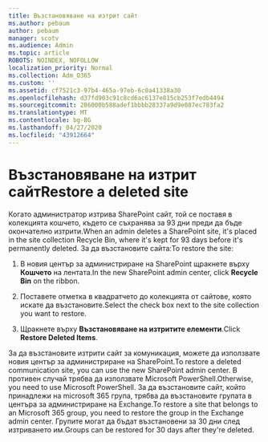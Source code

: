 ```yaml
---
title: Възстановяване на изтрит сайт
ms.author: pebaum
author: pebaum
manager: scotv
ms.audience: Admin
ms.topic: article
ROBOTS: NOINDEX, NOFOLLOW
localization_priority: Normal
ms.collection: Adm_O365
ms.custom: ''
ms.assetid: cf7521c3-97b4-465a-97eb-6c0a41338a30
ms.openlocfilehash: d37fd903c91c8cd6ac6137e815cb253f7edb4494
ms.sourcegitcommit: 286000b588adef1bbbb28337a9d9e087ec783fa2
ms.translationtype: MT
ms.contentlocale: bg-BG
ms.lasthandoff: 04/27/2020
ms.locfileid: "43912664"
---
```

# <a name="restore-a-deleted-site"></a><span data-ttu-id="ab6f0-102">Възстановяване на изтрит сайт</span><span class="sxs-lookup"><span data-stu-id="ab6f0-102">Restore a deleted site</span></span>

<span data-ttu-id="ab6f0-103">Когато администратор изтрива SharePoint сайт, той се поставя в колекцията кошчето, където се съхранява за 93 дни преди да бъде окончателно изтрити.</span><span class="sxs-lookup"><span data-stu-id="ab6f0-103">When an admin deletes a SharePoint site, it's placed in the site collection Recycle Bin, where it's kept for 93 days before it's permanently deleted.</span></span> <span data-ttu-id="ab6f0-104">За да възстановите сайта:</span><span class="sxs-lookup"><span data-stu-id="ab6f0-104">To restore the site:</span></span>
  
1. <span data-ttu-id="ab6f0-105">В новия център за администриране на SharePoint щракнете върху **Кошчето** на лентата.</span><span class="sxs-lookup"><span data-stu-id="ab6f0-105">In the new SharePoint admin center, click **Recycle Bin** on the ribbon.</span></span> 
    
2. <span data-ttu-id="ab6f0-106">Поставете отметка в квадратчето до колекцията от сайтове, която искате да възстановите.</span><span class="sxs-lookup"><span data-stu-id="ab6f0-106">Select the check box next to the site collection you want to restore.</span></span>
    
3. <span data-ttu-id="ab6f0-107">Щракнете върху **Възстановяване на изтритите елементи**.</span><span class="sxs-lookup"><span data-stu-id="ab6f0-107">Click **Restore Deleted Items**.</span></span>
    
<span data-ttu-id="ab6f0-108">За да възстановите изтрити сайт за комуникация, можете да използвате новия център за администриране на SharePoint.</span><span class="sxs-lookup"><span data-stu-id="ab6f0-108">To restore a deleted communication site, you can use the new SharePoint admin center.</span></span> <span data-ttu-id="ab6f0-109">В противен случай трябва да използвате Microsoft PowerShell.</span><span class="sxs-lookup"><span data-stu-id="ab6f0-109">Otherwise, you need to use Microsoft PowerShell.</span></span> <span data-ttu-id="ab6f0-110">За да възстановите сайт, който принадлежи на microsoft 365 група, трябва да възстановите групата в центъра за администриране на Exchange.</span><span class="sxs-lookup"><span data-stu-id="ab6f0-110">To restore a site that belongs to an Microsoft 365 group, you need to restore the group in the Exchange admin center.</span></span> <span data-ttu-id="ab6f0-111">Групите могат да бъдат възстановени за 30 дни след изтриването им.</span><span class="sxs-lookup"><span data-stu-id="ab6f0-111">Groups can be restored for 30 days after they're deleted.</span></span>
  

